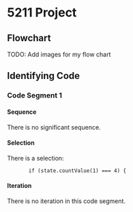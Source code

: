 # 5211 Project
## Flowchart
TODO: Add images for my flow chart

## Identifying Code

### Code Segment 1

#### Sequence
There is no significant sequence.

#### Selection
There is a selection:

```
       if (state.countValue(1) === 4) {
```

#### Iteration
There is no iteration in this code segment.